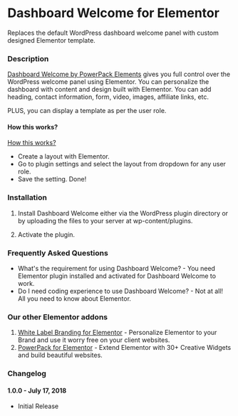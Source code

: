 # Dashboard Welcome for Elementor
Replaces the default WordPress dashboard welcome panel with custom designed Elementor template.

### Description ###

[Dashboard Welcome by PowerPack Elements](https://powerpackelements.com/dashboard-welcome-elementor/?utm_medium=dashboard-welcome&utm_source=repo-readme&utm_campaign=repo-homepage-link "PowerPack Elements") gives you full control over the WordPress welcome panel using Elementor. You can personalize the dashboard with content and design built with Elementor. You can add heading, contact information, form, video, images, affiliate links, etc.

PLUS, you can display a template as per the user role.

#### How this works? ####

[How this works?](https://youtu.be/2wG1Jb0B7T4)

*   Create a layout with Elementor.
*   Go to plugin settings and select the layout from dropdown for any user role.
*   Save the setting. Done!

### Installation ###

1. Install Dashboard Welcome either via the WordPress plugin directory or by uploading the files to your server at wp-content/plugins.

2. Activate the plugin.


### Frequently Asked Questions ###

*   What's the requirement for using Dashboard Welcome? - You need Elementor plugin installed and activated for Dashboard Welcome to work.
*   Do I need coding experience to use Dashboard Welcome? - Not at all! All you need to know about Elementor.

### Our other Elementor addons ###
1. [White Label Branding for Elementor](https://powerpackelements.com/white-label-branding-elementor/?utm_medium=dashboard-welcome&utm_source=repo-readme&utm_campaign=wl-elementor "White Label Branding for Elementor") - Personalize Elementor to your Brand and use it worry free on your client websites. 
2. [PowerPack for Elementor](https://powerpackelements.com/?utm_medium=dashboard-welcome&utm_source=repo-readme&utm_campaign=powerpack-elementor "PowerPack for Elementor") - Extend Elementor with 30+ Creative Widgets and build beautiful websites.

### Changelog ###

#### 1.0.0 - July 17, 2018 ####
*   Initial Release
